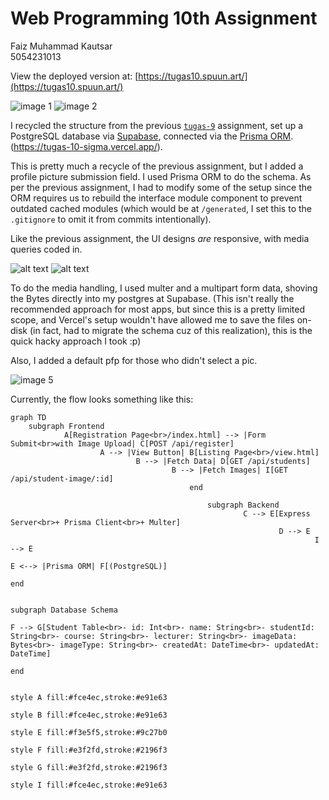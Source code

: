 # **Web Programming 10th Assignment**

Faiz Muhammad Kautsar  
5054231013

View the deployed version at: [https://tugas10.spuun.art/](https://tugas10.spuun.art/)

![image 1](./image-1.png)
![image 2](./image-2.png)

I recycled the structure from the previous [`tugas-9`](../tugas-9/) assignment, set up a PostgreSQL database via [Supabase](supabase.com/), connected via the [Prisma ORM](https://www.prisma.io/). (https://tugas-10-sigma.vercel.app/).

This is pretty much a recycle of the previous assignment, but I added a profile picture submission field. I used Prisma ORM to do the schema. As per the previous assignment, I had to modify some of the setup since the ORM requires us to rebuild the interface module component to prevent outdated cached modules (which would be at `/generated`, I set this to the `.gitignore` to omit it from commits intentionally).

Like the previous assignment, the UI designs _are_ responsive, with media queries coded in.

![alt text](image-3.png)
![alt text](image-4.png)

To do the media handling, I used multer and a multipart form data, shoving the Bytes directly into my postgres at Supabase. (This isn't really the recommended approach for most apps, but since this is a pretty limited scope, and Vercel's setup wouldn't have allowed me to save the files on-disk (in fact, had to migrate the schema cuz of this realization), this is the quick hacky approach I took :p)

Also, I added a default pfp for those who didn't select a pic.

![image 5](./image-5.png)

Currently, the flow looks something like this:

```mermaid
graph TD
    subgraph Frontend
            A[Registration Page<br>/index.html] --> |Form Submit<br>with Image Upload| C[POST /api/register]
                    A --> |View Button| B[Listing Page<br>/view.html]
                            B --> |Fetch Data| D[GET /api/students]
                                    B --> |Fetch Images| I[GET /api/student-image/:id]
                                        end

                                            subgraph Backend
                                                    C --> E[Express Server<br>+ Prisma Client<br>+ Multer]
                                                            D --> E
                                                                    I --> E
                                                                            E <--> |Prisma ORM| F[(PostgreSQL)]
                                                                                end

                                                                                    subgraph Database Schema
                                                                                            F --> G[Student Table<br>- id: Int<br>- name: String<br>- studentId: String<br>- course: String<br>- lecturer: String<br>- imageData: Bytes<br>- imageType: String<br>- createdAt: DateTime<br>- updatedAt: DateTime]
                                                                                                end

                                                                                                style A fill:#fce4ec,stroke:#e91e63
                                                                                                style B fill:#fce4ec,stroke:#e91e63
                                                                                                style E fill:#f3e5f5,stroke:#9c27b0
                                                                                                style F fill:#e3f2fd,stroke:#2196f3
                                                                                                style G fill:#e3f2fd,stroke:#2196f3
                                                                                                style I fill:#fce4ec,stroke:#e91e63

```
